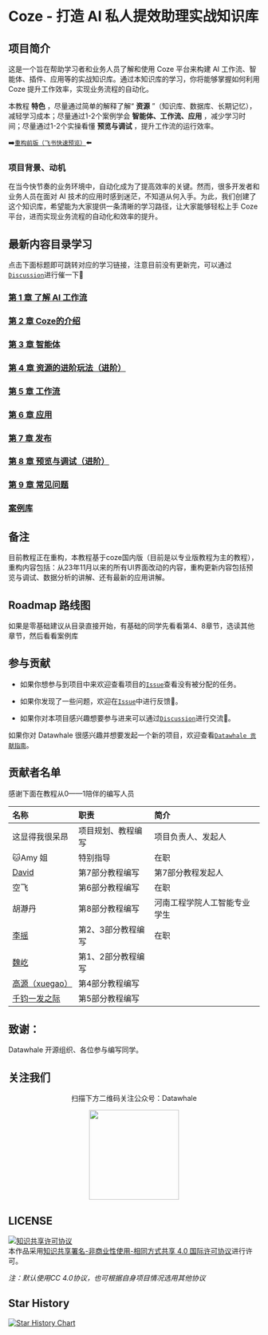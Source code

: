 #  **Coze - 打造 AI 私人提效助理实战知识库** 

##  **项目简介** 

这是一个旨在帮助学习者和业务人员了解和使用 Coze 平台来构建 AI 工作流、智能体、插件、应用等的实战知识库。通过本知识库的学习，你将能够掌握如何利用 Coze 提升工作效率，实现业务流程的自动化。

本教程 **特色** ，尽量通过简单的解释了解“ **资源** ”（知识库、数据库、长期记忆），减轻学习成本；尽量通过1-2个案例学会 **智能体、工作流、应用** ，减少学习时间；尽量通过1-2个实操看懂 **预览与调试** ，提升工作流的运行效率。

➡️[`重构前版（飞书快速预览）`](https://zxdwhda-share.feishu.cn/wiki/VhX7w0EdHiDjTek7AT0cAjH2neb)⬅️

###  **项目背景、动机** 

在当今快节奏的业务环境中，自动化成为了提高效率的关键。然而，很多开发者和业务人员在面对 AI 技术的应用时感到迷茫，不知道从何入手。为此，我们创建了这个知识库，希望能为大家提供一条清晰的学习路径，让大家能够轻松上手 Coze 平台，进而实现业务流程的自动化和效率的提升。

##  **最新内容目录学习** 

点击下面标题即可跳转对应的学习链接，注意目前没有更新完，可以通过[`Discussion`](https://github.com/datawhalechina/coze-ai-assistant/blob/main/discussions)进行催一下💬

### [ **第 1 章 了解 AI 工作流** ](https://www.datawhale.cn/learn/content/105/3259)

### [ **第 2 章  Coze的介绍** ](https://www.datawhale.cn/learn/content/105/3260)

### [ **第 3 章 智能体** ](https://www.datawhale.cn/learn/content/105/3261)

### [ **第 4 章 资源的进阶玩法（进阶）** ](https://www.datawhale.cn/learn/content/105/3328)

### [ **第 5 章 工作流** ](https://www.datawhale.cn/learn/content/105/3329)

### [ **第 6 章 应用** ](https://www.datawhale.cn/learn/content/105/3330)

### [ **第 7 章 发布** ](https://www.datawhale.cn/learn/content/105/3331)

### [ **第 8 章 预览与调试（进阶）** ](https://www.datawhale.cn/learn/content/105/3332)

### [ **第 9 章 常见问题** ](https://www.datawhale.cn/learn/content/105/3333)

### [ **案例库** ](https://www.datawhale.cn/learn/content/105/3336)

## 备注

目前教程正在重构，本教程基于coze国内版（目前是以专业版教程为主的教程），重构内容包括：从23年11月以来的所有UI界面改动的内容，重构更新内容包括预览与调试、数据分析的讲解、还有最新的应用讲解。

##  **Roadmap  路线图** 

如果是零基础建议从目录直接开始，有基础的同学先看看第4、8章节，选读其他章节，然后看看案例库

##  **参与贡献** 

- 如果你想参与到项目中来欢迎查看项目的[`Issue`](https://github.com/datawhalechina/coze-ai-assistant/blob/main/issues)查看没有被分配的任务。

- 如果你发现了一些问题，欢迎在[`Issue`](https://github.com/datawhalechina/coze-ai-assistant/blob/main/issues)中进行反馈🐛。

- 如果你对本项目感兴趣想要参与进来可以通过[`Discussion`](https://github.com/datawhalechina/coze-ai-assistant/blob/main/discussions)进行交流💬。

如果你对 Datawhale 很感兴趣并想要发起一个新的项目，欢迎查看[`Datawhale 贡献指南`](https://github.com/datawhalechina/DOPMC#%E4%B8%BA-datawhale-%E5%81%9A%E5%87%BA%E8%B4%A1%E7%8C%AE)。

##  **贡献者名单** 

感谢下面在教程从0——1陪伴的编写人员


| 名称                                         | 职责         | 简介             |
| :----------------------------------------- | :--------- | :------------- |
| 这显得我很呆昂                                    | 项目规划、教程编写  | 项目负责人、发起人      |
| 🐱Amy 姐                                    | 特别指导       | 在职             |
| [David](https://github.com/David-88)       | 第7部分教程编写   | 第7部分教程发起人      |
| 空飞                                         | 第6部分教程编写   | 在职             |
| 胡瀞丹                                        | 第8部分教程编写   | 河南工程学院人工智能专业学生 |
| [李摇](https://github.com/Yuki1996-ly)       | 第2、3部分教程编写 | 在职             |
| [魏屹](https://github.com/groyota13)         | 第1、2部分教程编写 |                |
| [高源（xuegao）](https://github.com/yaom2018)  | 第4部分教程编写   |                |
| [千钧一发之际](https://github.com/Foreverwonder) | 第5部分教程编写   |                |


##  **致谢：** 

Datawhale 开源组织、各位参与编写同学。


## 关注我们

<div align=center>
<p>扫描下方二维码关注公众号：Datawhale</p>
<img src="https://raw.githubusercontent.com/datawhalechina/pumpkin-book/master/res/qrcode.jpeg" width = "180" height = "180">
</div>

## LICENSE

<a rel="license" href="http://creativecommons.org/licenses/by-nc-sa/4.0/"><img alt="知识共享许可协议" style="border-width:0" src="https://img.shields.io/badge/license-CC%20BY--NC--SA%204.0-lightgrey" /></a><br />本作品采用<a rel="license" href="http://creativecommons.org/licenses/by-nc-sa/4.0/">知识共享署名-非商业性使用-相同方式共享 4.0 国际许可协议</a>进行许可。

*注：默认使用CC 4.0协议，也可根据自身项目情况选用其他协议*


## Star History

[![Star History Chart](https://api.star-history.com/svg?repos=datawhalechina/coze-ai-assistant&type=Date)](https://star-history.com/#datawhalechina/coze-ai-assistant&Date)
